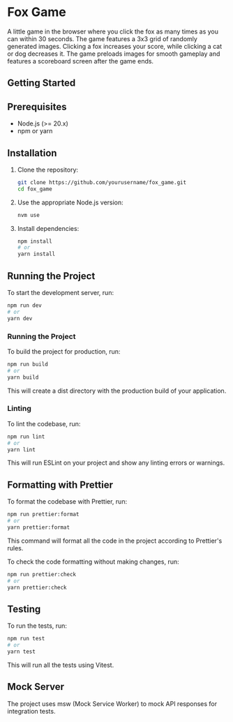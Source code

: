 # Fox Game

A little game in the browser where you click the fox as many times as you can within 30 seconds. The game features a 3x3 grid of randomly generated images. Clicking a fox increases your score, while clicking a cat or dog decreases it. The game preloads images for smooth gameplay and features a scoreboard screen after the game ends.

## Getting Started

## Prerequisites

- Node.js (>= 20.x)
- npm or yarn

## Installation

1. Clone the repository:
    ```bash
    git clone https://github.com/yourusername/fox_game.git
    cd fox_game
    ```
3. Use the appropriate Node.js version:    
    ```bash 
    nvm use
    ```

2. Install dependencies:
    ```bash 
    npm install
    # or
    yarn install
    ```
  
## Running the Project
  To start the development server, run:
  ```bash
  npm run dev
  # or
  yarn dev
  ```
  
### Running the Project
To build the project for production, run:
```bash
npm run build
# or
yarn build
```
This will create a dist directory with the production build of your application.

### Linting
To lint the codebase, run:
```bash
npm run lint
# or
yarn lint
```
This will run ESLint on your project and show any linting errors or warnings.

## Formatting with Prettier
To format the codebase with Prettier, run:
```bash
npm run prettier:format
# or
yarn prettier:format
```

This command will format all the code in the project according to Prettier's rules.

To check the code formatting without making changes, run:
```bash
npm run prettier:check
# or
yarn prettier:check
```

## Testing
To run the tests, run:
```bash
npm run test
# or
yarn test
```

This will run all the tests using Vitest.

## Mock Server
The project uses msw (Mock Service Worker) to mock API responses for integration tests. 

